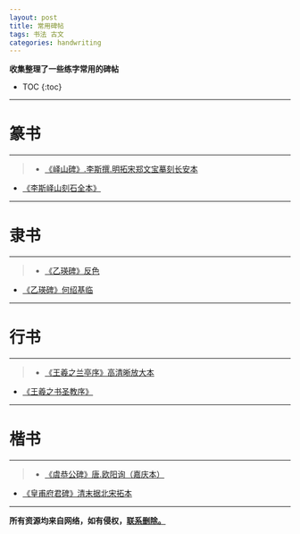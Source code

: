 ```yaml
---
layout: post
title: 常用碑帖
tags: 书法 古文
categories: handwriting
---
```


**收集整理了一些练字常用的碑帖**   
* TOC
{:toc}

---

#   篆书
---
>  * [《峄山碑》.李斯撰.明拓宋郑文宝摹刻长安本](https://github.com/ydzydzydz/handwriting/blob/master/zhuanshu/%E5%B3%84%E5%B1%B1%E7%A2%91.%E6%9D%8E%E6%96%AF%E6%92%B0.%E6%98%8E%E6%8B%93%E5%AE%8B%E9%83%91%E6%96%87%E5%AE%9D%E6%91%B9%E5%88%BB%E9%95%BF%E5%AE%89%E6%9C%AC.pdf)
  * [《李斯峄山刻石全本》](https://github.com/ydzydzydz/handwriting/blob/master/zhuanshu/%E6%9D%8E%E6%96%AF%E5%B3%84%E5%B1%B1%E5%88%BB%E7%9F%B3%E5%85%A8%E6%9C%AC.pdf)

---

#  隶书
---
>  * [《乙瑛碑》反色](https://github.com/ydzydzydz/handwriting/blob/master/lishu/%E4%B9%99%E7%91%9B%E7%A2%91%E5%8F%8D%E8%89%B2.pdf)
  * [《乙瑛碑》何绍基临](https://github.com/ydzydzydz/handwriting/blob/master/lishu/%E4%BD%95%E7%BB%8D%E5%9F%BA%E4%B8%B4%E3%80%8A%E4%B9%99%E7%91%9B%E7%A2%91%E3%80%8B.pdf)

---

#  行书
---  
>  * [《王羲之兰亭序》高清晰放大本](https://github.com/ydzydzydz/handwriting/blob/master/xingshu/%E3%80%8A%E7%8E%8B%E7%BE%B2%E4%B9%8B%E5%85%B0%E4%BA%AD%E5%BA%8F%E3%80%8B%E9%AB%98%E6%B8%85%E6%99%B0%E6%94%BE%E5%A4%A7%E6%9C%AC.pdf)
  * [《王羲之书圣教序》](https://github.com/ydzydzydz/handwriting/blob/master/xingshu/%E7%8E%8B%E7%BE%B2%E4%B9%8B%E4%B9%A6%E5%9C%A3%E6%95%99%E5%BA%8F%20%EF%BC%88%E6%97%A0%E7%BC%BA%E5%AD%97%E6%94%BE%E5%A4%A7%E6%9C%AC%EF%BC%89.pdf)

---

#  楷书  
---
>  * [《虞恭公碑》唐.欧阳询（嘉庆本）](https://github.com/ydzydzydz/handwriting/blob/master/kaishu/%E5%94%90-%E6%AC%A7%E9%98%B3%E8%AF%A2%20%E8%99%9E%E6%81%AD%E5%85%AC%E7%A2%91%EF%BC%88%E5%98%89%E5%BA%86%E6%9C%AC%EF%BC%89.pdf)
  * [《皇甫府君碑》清末据北宋拓本](https://github.com/ydzydzydz/handwriting/blob/master/kaishu/%E7%9A%87%E7%94%AB%E5%BA%9C%E5%90%9B%E7%A2%91%20%E6%B8%85%E6%9C%AB%E6%8D%AE%E5%8C%97%E5%AE%8B%E6%8B%93%E6%9C%AC%E7%BC%A9%E5%B0%8F%E7%BF%BB%E5%88%BB%E4%B9%8B%E7%9F%B3%E6%8B%93%E5%8D%B0%2C%20%E5%AD%97%E8%BF%B9%E5%AE%8C%E5%A5%BD%E6%97%A0%E6%8D%9F.pdf)

---

**所有资源均来自网络，如有侵权，[联系删除。](https://t.me/YDZ123456)**
